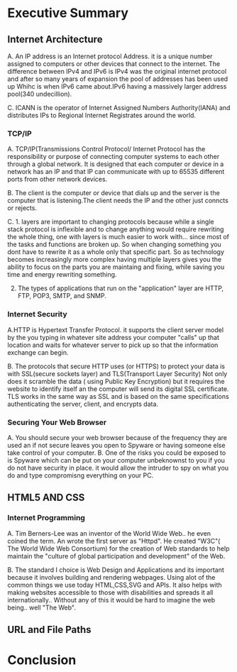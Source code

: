 # **Executive Summary**


## **Internet Architecture**
A. An IP address is an Internet protocol Address. it is a unique number assigned to computers or other devices that connect to the internet.
The difference between IPv4 and IPv6 is IPv4 was the original internet protocol and after so many years of expansion the pool of addresses has been used up Whihc is when IPv6 came about.IPv6 having a massively larger address pool(340 undecillion).

C. ICANN is the operator of Internet Assigned Numbers Authority(IANA) and distributes IPs to Regional Internet Registrates around the world.

### **TCP/IP** 
A. TCP/IP(Transmissions Control Protocol/ Internet Protocol has the responsibility or purpose of connecting computer systems to each other through a global network. 
It is designed that each computer or device in a network has an IP and that IP can communicate with up to 65535 different ports from other network devices.

B. The client is the computer or device that dials up and the server is the computer that is listening.The client needs the IP and the other just conncts or rejects.

C. 1. layers are important to changing protocols because while a single stack protocol is inflexible and to change anything would require rewriting the whole thing,
one with layers is much easier to work with... since most of the tasks and functions are broken up. So when changing something you dont have to rewrite it as a whole only that specific part. So as technology becomes increasingly more complex having multiple layers gives you the ability to focus on the parts you are maintaing and fixing, while saving you time and energy rewriting something.

2. The types of applications that run on the "application" layer are HTTP, FTP, POP3, SMTP, and SNMP.

### **Internet Security**
A.HTTP is Hypertext Transfer Protocol. it supports the client server model by the you typing in whatever site address your computer "calls" up that location and waits for whatever server to pick up so that the information exchange can begin.

B. The protocols that secure HTTP uses (or HTTPS) to protect your data is with SSL(secure sockets layer) and TLS(Transport Layer Security) Not only does it scramble the data ( using Public Key Encryption) but it requires the website to identify itself an the computer will send its digital SSL certificate. TLS works in the same way as SSL and is based on the same specifications authenticating the server, client, and encrypts data.

### **Securing Your Web Browser**
A. You should secure your web browser because of the frequency they are used an if not secure leaves you open to Spyware or having someone else take control of your computer.
B. One of the risks you could be exposed to is Spyware which can be put on your computer unbeknownst to you if you do not have security in place. it would allow the intruder to spy on what you do and type compromisng everything on your PC.
## **HTML5 AND CSS**

### **Internet Programming**
A. Tim Berners-Lee was an inventor of the World Wide Web.. he even coined the term. An wrote the first server as "Httpd". 
He created "W3C"( The World Wide Web Consortium) for the creation of Web standards to help maintain the "culture of global participation and development" of the Web.

B. The standard I choice is Web Design and Applications and its important because it involves building and rendering webpages. Using alot of the common things we use today HTML,CSS,SVG and APIs. It also helps with making websites accessible to those with disabilities and spreads it all internationally.. Without any of this it would be hard to imagine the web being.. well "The Web".



## **URL and File Paths**






# **Conclusion**
